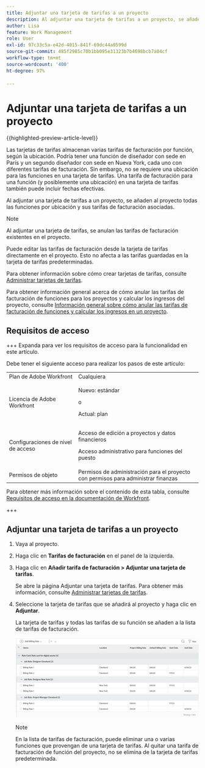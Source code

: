```yaml
---
title: Adjuntar una tarjeta de tarifas a un proyecto
description: Al adjuntar una tarjeta de tarifas a un proyecto, se añaden al proyecto todas las funciones por ubicación y sus tarifas de facturación asociadas.
author: Lisa
feature: Work Management
role: User
exl-id: 97c33c5a-e42d-4015-841f-69dc44a0599d
source-git-commit: 485f2985c70b1bb095e31323b7b4698bcb7a04cf
workflow-type: tm+mt
source-wordcount: '400'
ht-degree: 97%

---
```


# Adjuntar una tarjeta de tarifas a un proyecto

{{highlighted-preview-article-level}}

Las tarjetas de tarifas almacenan varias tarifas de facturación por función, según la ubicación. Podría tener una función de diseñador con sede en París y un segundo diseñador con sede en Nueva York, cada uno con diferentes tarifas de facturación. Sin embargo, no se requiere una ubicación para las funciones en una tarjeta de tarifas. Una tarifa de facturación para una función (y posiblemente una ubicación) en una tarjeta de tarifas también puede incluir fechas efectivas.

Al adjuntar una tarjeta de tarifas a un proyecto, se añaden al proyecto todas las funciones por ubicación y sus tarifas de facturación asociadas.

>[!NOTE]
>
>Al adjuntar una tarjeta de tarifas, se anulan las tarifas de facturación existentes en el proyecto.

Puede editar las tarifas de facturación desde la tarjeta de tarifas directamente en el proyecto. Esto no afecta a las tarifas guardadas en la tarjeta de tarifas predeterminadas.

Para obtener información sobre cómo crear tarjetas de tarifas, consulte [Administrar tarjetas de tarifas](/help/quicksilver/administration-and-setup/set-up-workfront/configure-system-defaults/manage-rate-cards.md).

Para obtener información general acerca de cómo anular las tarifas de facturación de funciones para los proyectos y calcular los ingresos del proyecto, consulte [Información general sobre cómo anular las tarifas de facturación de funciones y calcular los ingresos en un proyecto](/help/quicksilver/manage-work/projects/project-finances/override-role-billing-rates-and-calculate-project-revenue.md).

## Requisitos de acceso

+++ Expanda para ver los requisitos de acceso para la funcionalidad en este artículo.

Debe tener el siguiente acceso para realizar los pasos de este artículo:

<table style="table-layout:auto"> 
 <col> 
 <col> 
 <tbody> 
  <tr> 
   <td role="rowheader">Plan de Adobe Workfront</td> 
   <td>Cualquiera</td> 
  </tr> 
  <tr> 
   <td role="rowheader">Licencia de Adobe Workfront</td> 
   <td>
   <p>Nuevo: estándar</p>
   <p>o</p>
   <p>Actual: plan</p></td> 
  </tr> 
  <tr> 
   <td role="rowheader">Configuraciones de nivel de acceso</td> 
   <td> <p>Acceso de edición a proyectos y datos financieros</p> <p>Acceso administrativo para funciones del puesto</p></td> 
  </tr> 
  <tr> 
   <td role="rowheader">Permisos de objeto</td> 
   <td>Permisos de administración para el proyecto con permisos para administrar finanzas </td> 
  </tr> 
 </tbody> 
</table>

Para obtener más información sobre el contenido de esta tabla, consulte [Requisitos de acceso en la documentación de Workfront](/help/quicksilver/administration-and-setup/add-users/access-levels-and-object-permissions/access-level-requirements-in-documentation.md).

+++

## Adjuntar una tarjeta de tarifas a un proyecto

1. Vaya al proyecto. 
1. Haga clic en **Tarifas de facturación** en el panel de la izquierda.
1. Haga clic en **Añadir tarifa de facturación > Adjuntar una tarjeta de tarifas**.

   Se abre la página Adjuntar una tarjeta de tarifas. Para obtener más información, consulte [Administrar tarjetas de tarifas](/help/quicksilver/administration-and-setup/set-up-workfront/configure-system-defaults/manage-rate-cards.md).

1. Seleccione la tarjeta de tarifas que se añadirá al proyecto y haga clic en **Adjuntar**.

   La tarjeta de tarifas y todas las tarifas de su función se añaden a la lista de tarifas de facturación.

   ![Tarjeta de tarifas añadida al proyecto](assets/billing-rates-added-from-rate-card.png)

   >[!NOTE]
   >
   >En la lista de tarifas de facturación, puede eliminar una o varias funciones que provengan de una tarjeta de tarifas. Al quitar una tarifa de facturación de función del proyecto, no se elimina de la tarjeta de tarifas predeterminada.
